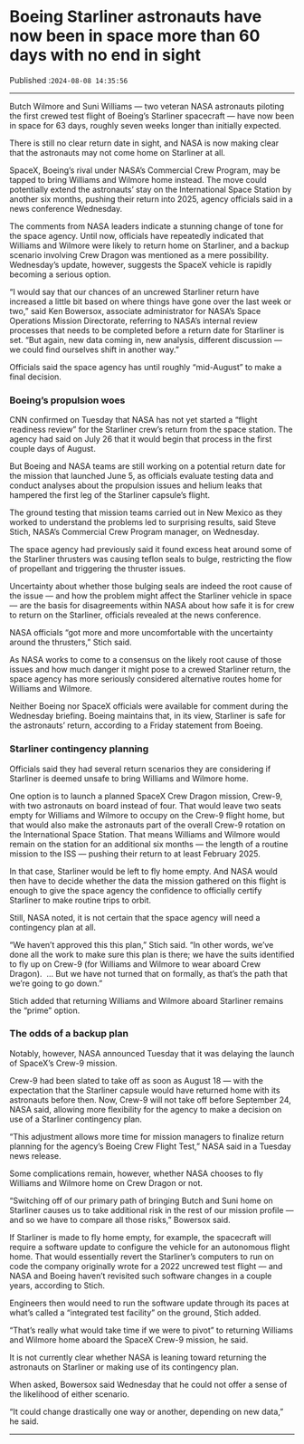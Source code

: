 # Boeing Starliner astronauts have now been in space more than 60 days with no end in sight

Published :`2024-08-08 14:35:56`

---

Butch Wilmore and Suni Williams — two veteran NASA astronauts piloting the first crewed test flight of Boeing’s Starliner spacecraft — have now been in space for 63 days, roughly seven weeks longer than initially expected.

There is still no clear return date in sight, and NASA is now making clear that the astronauts may not come home on Starliner at all.

SpaceX, Boeing’s rival under NASA’s Commercial Crew Program, may be tapped to bring Williams and Wilmore home instead. The move could potentially extend the astronauts’ stay on the International Space Station by another six months, pushing their return into 2025, agency officials said in a news conference Wednesday.

The comments from NASA leaders indicate a stunning change of tone for the space agency. Until now, officials have repeatedly indicated that Williams and Wilmore were likely to return home on Starliner, and a backup scenario involving Crew Dragon was mentioned as a mere possibility. Wednesday’s update, however, suggests the SpaceX vehicle is rapidly becoming a serious option.

“I would say that our chances of an uncrewed Starliner return have increased a little bit based on where things have gone over the last week or two,” said Ken Bowersox, associate administrator for NASA’s Space Operations Mission Directorate, referring to NASA’s internal review processes that needs to be completed before a return date for Starliner is set. “But again, new data coming in, new analysis, different discussion — we could find ourselves shift in another way.”

Officials said the space agency has until roughly “mid-August” to make a final decision.

### Boeing’s propulsion woes

CNN confirmed on Tuesday that NASA has not yet started a “flight readiness review” for the Starliner crew’s return from the space station. The agency had said on July 26 that it would begin that process in the first couple days of August.

But Boeing and NASA teams are still working on a potential return date for the mission that launched June 5, as officials evaluate testing data and conduct analyses about the propulsion issues and helium leaks that hampered the first leg of the Starliner capsule’s flight.

The ground testing that mission teams carried out in New Mexico as they worked to understand the problems led to surprising results, said Steve Stich, NASA’s Commercial Crew Program manager, on Wednesday.

The space agency had previously said it found excess heat around some of the Starliner thrusters was causing teflon seals to bulge, restricting the flow of propellant and triggering the thruster issues.

Uncertainty about whether those bulging seals are indeed the root cause of the issue — and how the problem might affect the Starliner vehicle in space — are the basis for disagreements within NASA about how safe it is for crew to return on the Starliner, officials revealed at the news conference.

NASA officials “got more and more uncomfortable with the uncertainty around the thrusters,” Stich said.

As NASA works to come to a consensus on the likely root cause of those issues and how much danger it might pose to a crewed Starliner return, the space agency has more seriously considered alternative routes home for Williams and Wilmore.

Neither Boeing nor SpaceX officials were available for comment during the Wednesday briefing. Boeing maintains that, in its view, Starliner is safe for the astronauts’ return, according to a Friday statement from Boeing.

### Starliner contingency planning

Officials said they had several return scenarios they are considering if Starliner is deemed unsafe to bring Williams and Wilmore home.

One option is to launch a planned SpaceX Crew Dragon mission, Crew-9, with two astronauts on board instead of four. That would leave two seats empty for Williams and Wilmore to occupy on the Crew-9 flight home, but that would also make the astronauts part of the overall Crew-9 rotation on the International Space Station. That means Williams and Wilmore would remain on the station for an additional six months — the length of a routine mission to the ISS — pushing their return to at least February 2025.

In that case, Starliner would be left to fly home empty. And NASA would then have to decide whether the data the mission gathered on this flight is enough to give the space agency the confidence to officially certify Starliner to make routine trips to orbit.

Still, NASA noted, it is not certain that the space agency will need a contingency plan at all.

“We haven’t approved this this plan,” Stich said. “In other words, we’ve done all the work to make sure this plan is there; we have the suits identified to fly up on Crew-9 (for Williams and Wilmore to wear aboard Crew Dragon).  … But we have not turned that on formally, as that’s the path that we’re going to go down.”

Stich added that returning Williams and Wilmore aboard Starliner remains the “prime” option.

### The odds of a backup plan

Notably, however, NASA announced Tuesday that it was delaying the launch of SpaceX’s Crew-9 mission.

Crew-9 had been slated to take off as soon as August 18 — with the expectation that the Starliner capsule would have returned home with its astronauts before then. Now, Crew-9 will not take off before September 24, NASA said, allowing more flexibility for the agency to make a decision on use of a Starliner contingency plan.

“This adjustment allows more time for mission managers to finalize return planning for the agency’s Boeing Crew Flight Test,” NASA said in a Tuesday news release.

Some complications remain, however, whether NASA chooses to fly Williams and Wilmore home on Crew Dragon or not.

“Switching off of our primary path of bringing Butch and Suni home on Starliner causes us to take additional risk in the rest of our mission profile — and so we have to compare all those risks,” Bowersox said.

If Starliner is made to fly home empty, for example, the spacecraft will require a software update to configure the vehicle for an autonomous flight home. That would essentially revert the Starliner’s computers to run on code the company originally wrote for a 2022 uncrewed test flight — and NASA and Boeing haven’t revisited such software changes in a couple years, according to Stich.

Engineers then would need to run the software update through its paces at what’s called a “integrated test facility” on the ground, Stich added.

“That’s really what would take time if we were to pivot” to returning Williams and Wilmore home aboard the SpaceX Crew-9 mission, he said.

It is not currently clear whether NASA is leaning toward returning the astronauts on Starliner or making use of its contingency plan.

When asked, Bowersox said Wednesday that he could not offer a sense of the likelihood of either scenario.

“It could change drastically one way or another, depending on new data,” he said.

---

